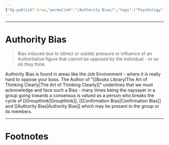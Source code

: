```yaml
---
{"dg-publish":true,"permalink":"/Authority Bias/","tags":["Psychology"]}
---
```



---
# Authority Bias
> Bias induced due to (direct or subtle) pressure or influence of an Authoritative figure that cannot be opposed by the individual - or so do they think.

Authority Bias is found in areas like the Job Environment - where it is really hard to oppose your boss.
The Author of "[[Books Library/The Art of Thinking Clearly\|The Art of Thinking Clearly]]" underlines that we must acknowledge and face such a Bias - many times being the naysayer in a group going towards a consensus is valued as a person who breaks the cycle of [[Groupthink\|Groupthink]], [[Confirmation Bias\|Confirmation Bias]] and [[Authority Bias\|Authority Bias]] which may be present in the group or its members.

---
# Footnotes